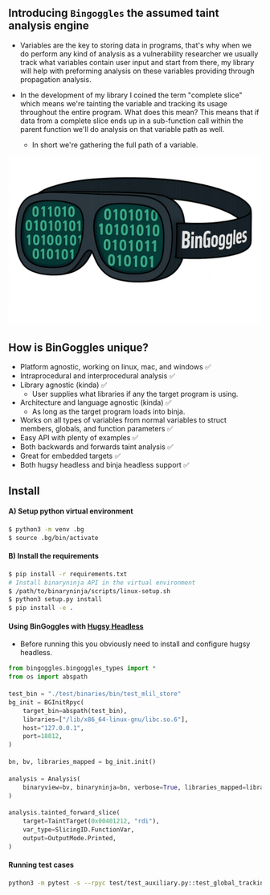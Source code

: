 ## Introducing `Bingoggles` the assumed taint analysis engine

- Variables are the key to storing data in programs, that's why when we do perform any kind of analysis as a vulnerability researcher we usually track what variables contain user input and start from there, my library will help with preforming analysis on these variables providing through propagation analysis.

- In the development of my library I coined the term "complete slice" which means we're tainting the variable and tracking its usage throughout the entire program. What does this mean? This means that if data from a complete slice ends up in a sub-function call within the parent function we'll do analysis on that variable path as well.
    - In short we're gathering the full path of a variable.


![](images/bingoggles.png)

## How is BinGoggles unique?
- Platform agnostic, working on linux, mac, and windows ✅ 
- Intraprocedural and interprocedural analysis ✅
- Library agnostic (kinda) ✅
    - User supplies what libraries if any the target program is using.
- Architecture and language agnostic (kinda) ✅
    - As long as the target program loads into binja.
- Works on all types of variables from normal variables to struct members, globals, and function parameters ✅
- Easy API with plenty of examples ✅
- Both backwards and forwards taint analysis ✅
- Great for embedded targets ✅
- Both hugsy headless and binja headless support ✅

## Install
#### A) Setup python virtual environment
```bash
$ python3 -m venv .bg
$ source .bg/bin/activate
```

#### B) Install the requirements
```bash
$ pip install -r requirements.txt
# Install binaryninja API in the virtual environment
$ /path/to/binaryninja/scripts/linux-setup.sh
$ python3 setup.py install
$ pip install -e .
```

#### Using BinGoggles with [Hugsy Headless](https://github.com/hugsy/binja-headless)
- Before running this you obviously need to install and configure hugsy headless. 
```python
from bingoggles.bingoggles_types import *
from os import abspath

test_bin = "./test/binaries/bin/test_mlil_store"
bg_init = BGInitRpyc(
    target_bin=abspath(test_bin),
    libraries=["/lib/x86_64-linux-gnu/libc.so.6"],
    host="127.0.0.1",
    port=18812,
)

bn, bv, libraries_mapped = bg_init.init()

analysis = Analysis(
    binaryview=bv, binaryninja=bn, verbose=True, libraries_mapped=libraries_mapped
)

analysis.tainted_forward_slice(
    target=TaintTarget(0x00401212, "rdi"),
    var_type=SlicingID.FunctionVar,
    output=OutputMode.Printed,
)

```

#### Running test cases
```bash
python3 -m pytest -s --rpyc test/test_auxiliary.py::test_global_tracking_fwd_var
```
